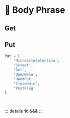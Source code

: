 
# 🔷 <move>Body Phrase</move>

## Get

## Put

```py
Put = [
    'MicrositeSelection',
    'Screef',
    'Get',
    'OpenHole',
    'HandPut'
    'CloseHole',
    'PostFlag'
]




```

::: details 🛠 <dev>&&&</dev>
:::
